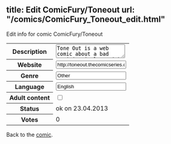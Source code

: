 title: Edit ComicFury/Toneout
url: "/comics/ComicFury_Toneout_edit.html"
---
Edit info for comic ComicFury/Toneout

<form name="comic" action="http://gaepostmail.appengine.com/comic" name="post">
<table class="comicinfo">
<tr>
<th>Description</th><td><textarea name="description">Tone Out is a web comic about a bad musician in love with his neighbor. It's updated sporadically. It follows a storyline, so it's best to start from the first strip.</textarea></td>
</tr>
<tr>
<th>Website</th><td><input type="text" name="url" value="http://toneout.thecomicseries.com/"/></td>
</tr>
<tr>
<th>Genre</th><td><input type="text" name="genre" value="Other"/></td>
</tr>
<tr>
<th>Language</th><td><input type="text" name="language" value="English"/></td>
</tr>
<tr>
<th>Adult content</th><td><input type="checkbox" name="adult" value="adult" /></td>
</tr>
<tr>
<th>Status</th><td>ok on 23.04.2013</td>
</tr>
<tr>
<th>Votes</th><td>0</div></td>
</tr>
</table>
</form>

Back to the [comic](/comics/ComicFury_Toneout.html).
